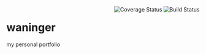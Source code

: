 <img align='right' src='https://travis-ci.org/lukeWaninger/waninger.svg?branch=master' alt='Build Status' />
<img align='right' src='https://coveralls.io/repos/github/lukeWaninger/waninger/badge.svg?branch=master' alt='Coverage Status' />

# waninger
my personal portfolio
